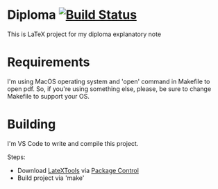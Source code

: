 # Diploma [![Build Status](https://travis-ci.com/galadopter/Kursach.svg?branch=master)](https://travis-ci.com/galadopter/Kursach)
This is LaTeX project for my diploma explanatory note

# Requirements

I'm using MacOS operating system and 'open' command in Makefile to open pdf. So, if you're using something else, please, be sure to change Makefile to support your OS.

# Building

I'm VS Code to write and compile this project.

Steps:
 - Download [LateXTools](https://packagecontrol.io/packages/LaTeXTools) via [Package Control](https://packagecontrol.io/)
 - Build project via 'make'
